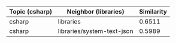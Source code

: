 | Topic (csharp) | Neighbor (libraries) | Similarity |
|-------------|-------------------|------------|
| csharp | libraries | 0.6511 |
| csharp | libraries/system-text-json | 0.5989 |
